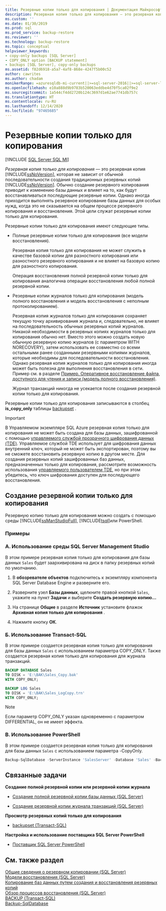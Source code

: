 ```yaml
---
title: Резервные копии только для копирования | Документация Майкрософт
description: Резервная копия только для копирования — это резервная копия SQL Server, которая не зависит от последовательности создания резервных копий SQL Server. Это не влияет на то, как будут восстановлены последующие резервные копии.
ms.custom: ''
ms.date: 01/30/2019
ms.prod: sql
ms.prod_service: backup-restore
ms.reviewer: ''
ms.technology: backup-restore
ms.topic: conceptual
helpviewer_keywords:
- copy-only backups [SQL Server]
- COPY_ONLY option [BACKUP statement]
- backups [SQL Server], copy-only backups
ms.assetid: f82d6918-a5a7-4af8-868e-4247f5b00c52
author: cawrites
ms.author: chadam
monikerRange: =azuresqldb-mi-current||>=sql-server-2016||>=sql-server-linux-2017
ms.openlocfilehash: e10a888d9b9783b520063eddbe4d70f5ca02f9e2
ms.sourcegitcommit: 1a544cf4dd2720b124c3697d1e62ae7741db757c
ms.translationtype: HT
ms.contentlocale: ru-RU
ms.lasthandoff: 12/14/2020
ms.locfileid: "97465685"
---
```

# <a name="copy-only-backups"></a>Резервные копии только для копирования
[!INCLUDE [SQL Server SQL MI](../../includes/applies-to-version/sql-asdbmi.md)]

*Резервная копия только для копирования* — это резервная копия [!INCLUDE[ssNoVersion](../../includes/ssnoversion-md.md)], которая не зависит от обычной последовательности создания традиционных резервных копий [!INCLUDE[ssNoVersion](../../includes/ssnoversion-md.md)]. Обычно создание резервного копирования приводит к изменению базы данных и влияет на то, как будут восстанавливаться последующие резервные копии. Однако иногда приходится выполнять резервное копирование базы данных для особых нужд, когда это не сказывается на общем процессе резервного копирования и восстановления. Этой цели служат резервные копии только для копирования.
  
 Резервные копии только для копирования имеют следующие типы.  
  
- Полные резервные копии только для копирования (все модели восстановления).  
  
     Резервная копия только для копирования не может служить в качестве базовой копии для разностного копирования или разностного резервного копирования и не влияет на базовую копию для разностного копирования.  
  
     Операция восстановления полной резервной копии только для копирования аналогична операции восстановления любой полной резервной копии.  
  
- Резервные копии журналов только для копирования (модель полного восстановления и модель восстановления с неполным протоколированием).  

     Резервная копия журналов только для копирования сохраняет текущую точку архивирования журнала и, следовательно, не влияет на последовательность обычных резервных копий журналов. Никакой необходимости в резервных копиях журналов только для копирования обычно нет. Вместо этого можно создать новую обычную резервную копию журналов (с параметром WITH NORECOVERY), затем использовать ее совместно со всеми остальными ранее созданными резервными копиями журналов, которые необходимы для последовательности восстановления. Однако резервная копия журналов только для копирования иногда может быть полезна для выполнения восстановления в сети. Пример см. в разделе [Пример. Оперативное восстановление файла, доступного для чтения и записи &#40;модель полного восстановления&#41;](../../relational-databases/backup-restore/example-online-restore-of-a-read-write-file-full-recovery-model.md).  

     Журнал транзакций никогда не усекается после создания резервной копии только для копирования.  
  
 Резервные копии только для копирования записываются в столбец **is_copy_only** таблицы [backupset](../../relational-databases/system-tables/backupset-transact-sql.md) .  
 
 > [!IMPORTANT]  
> В Управляемом экземпляре SQL Azure резервная копия только для копирования не может быть создана для базы данных, зашифрованной с помощью [управляемого службой прозрачного шифрования данных (TDE)](/azure/sql-database/transparent-data-encryption-azure-sql?tabs=azure-portal#service-managed-transparent-data-encryption). Управляемое службой TDE использует для шифрования данных внутренний ключ, который не может быть экспортирован, поэтому вы не сможете восстановить резервную копию в другом месте. Для создания резервных копий зашифрованных баз данных, предназначенных только для копирования, рассмотрите возможность использования [управляемого пользователем TDE](/azure/sql-database/transparent-data-encryption-byok-azure-sql), но при этом убедитесь, что ключ шифрования доступен для последующего восстановления.
  
## <a name="to-create-a-copy-only-backup"></a>Создание резервной копии только для копирования  
 Резервную копию только для копирования можно создать с помощью среды [!INCLUDE[ssManStudioFull](../../includes/ssmanstudiofull-md.md)], [!INCLUDE[tsql](../../includes/tsql-md.md)]или PowerShell.  

### <a name="examples"></a>Примеры  
###  <a name="a-using-sql-server-management-studio"></a><a name="SSMSProcedure"></a> A. Использование среды SQL Server Management Studio  
В этом примере резервная копия только для копирования для базы данных `Sales` будет заархивирована на диск в папку резервных копий по умолчанию.

1. В **обозревателе объектов** подключитесь к экземпляру компонента SQL Server Database Engine и разверните его.

1. Разверните узел **Базы данных**, щелкните правой кнопкой `Sales`, укажите на пункт **Задачи** и выберите **Создать резервную копию...**

1. На странице **Общие** в разделе **Источник** установите флажок **Архивная копия только для копирования** .

1. Нажмите кнопку **ОК**.

###  <a name="b-using-transact-sql"></a><a name="TsqlProcedure"></a>Б. Использование Transact-SQL  
В этом примере создается резервная копия только для копирования для базы данных `Sales` с использованием параметра COPY_ONLY.  Также создается резервная копия только для копирования для журнала транзакций.

```sql
BACKUP DATABASE Sales
TO DISK = 'E:\BAK\Sales_Copy.bak'
WITH COPY_ONLY;

BACKUP LOG Sales
TO DISK = 'E:\BAK\Sales_LogCopy.trn'
WITH COPY_ONLY;
```
  
> [!NOTE]  
> Если параметр COPY_ONLY указан одновременно с параметром DIFFERENTIAL, он не имеет эффекта.  

  
###  <a name="c-using-powershell"></a><a name="PowerShellProcedure"></a>В. Использование PowerShell  
В этом примере создается резервная копия только для копирования для базы данных `Sales` с использованием параметра -CopyOnly.  
```powershell
Backup-SqlDatabase -ServerInstance 'SalesServer' -Database 'Sales' -BackupFile 'E:\BAK\Sales_Copy.bak' -CopyOnly
```  
  
##  <a name="related-tasks"></a><a name="RelatedTasks"></a> Связанные задачи  
 **Создание полной резервной копии или резервной копии журнала**  
  
- [Создание полной резервной копии базы данных (SQL Server)](../../relational-databases/backup-restore/create-a-full-database-backup-sql-server.md)  
  
- [Создание резервной копии журнала транзакций (SQL Server)](../../relational-databases/backup-restore/back-up-a-transaction-log-sql-server.md)  

 **Просмотр резервных копий только для копирования**  
  
- [backupset (Transact-SQL)](../../relational-databases/system-tables/backupset-transact-sql.md)  
  
 **Настройка и использование поставщика SQL Server PowerShell**  
  
- [Поставщик SQL Server PowerShell](../../powershell/sql-server-powershell-provider.md)  

## <a name="see-also"></a>См. также раздел  
 [Общие сведения о резервном копировании (SQL Server)](../../relational-databases/backup-restore/backup-overview-sql-server.md)   
 [Модели восстановления (SQL Server)](../../relational-databases/backup-restore/recovery-models-sql-server.md)   
 [Копирование баз данных путем создания и восстановления резервных копий](../../relational-databases/databases/copy-databases-with-backup-and-restore.md)   
 [Обзор процессов восстановления (SQL Server)](../../relational-databases/backup-restore/restore-and-recovery-overview-sql-server.md)  
[BACKUP (Transact-SQL)](../../t-sql/statements/backup-transact-sql.md)  
[Backup-SqlDatabase](/powershell/module/sqlserver/backup-sqldatabase)


